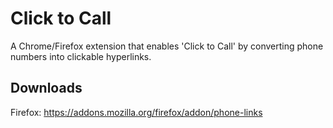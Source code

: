 # Click to Call
A Chrome/Firefox extension that enables 'Click to Call' by converting phone numbers into clickable hyperlinks.

## Downloads
Firefox: <https://addons.mozilla.org/firefox/addon/phone-links>
